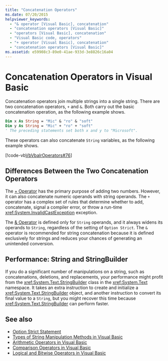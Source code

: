 ```yaml
---
title: "Concatenation Operators"
ms.date: 07/20/2015
helpviewer_keywords:
  - "& operator [Visual Basic], concatenation"
  - "concatenation operators [Visual Basic]"
  - "operators [Visual Basic], concatenation"
  - "Visual Basic code, operators"
  - "+ operator [Visual Basic], concatenation"
  - "concatenation operators [Visual Basic]"
ms.assetid: e59908c3-89e0-41ae-933d-3e8826c16a04
---
```

# Concatenation Operators in Visual Basic

Concatenation operators join multiple strings into a single string. There are two concatenation operators, `+` and `&`. Both carry out the basic concatenation operation, as the following example shows.

```vb
Dim x As String = "Mic" & "ro" & "soft"
Dim y As String = "Mic" + "ro" + "soft"
' The preceding statements set both x and y to "Microsoft".
```

These operators can also concatenate `String` variables, as the following example shows.

[!code-vb[VbVbalrOperators#76](~/samples/snippets/visualbasic/VS_Snippets_VBCSharp/VbVbalrOperators/VB/Class1.vb#76)]

## Differences Between the Two Concatenation Operators

The [+ Operator](../../../../visual-basic/language-reference/operators/addition-operator.md) has the primary purpose of adding two numbers. However, it can also concatenate numeric operands with string operands. The `+` operator has a complex set of rules that determine whether to add, concatenate, signal a compiler error, or throw a run-time <xref:System.InvalidCastException> exception.

The [& Operator](../../../../visual-basic/language-reference/operators/concatenation-operator.md) is defined only for `String` operands, and it always widens its operands to `String`, regardless of the setting of `Option Strict`. The `&` operator is recommended for string concatenation because it is defined exclusively for strings and reduces your chances of generating an unintended conversion.

## Performance: String and StringBuilder

If you do a significant number of manipulations on a string, such as concatenations, deletions, and replacements, your performance might profit from the <xref:System.Text.StringBuilder> class in the <xref:System.Text> namespace. It takes an extra instruction to create and initialize a <xref:System.Text.StringBuilder> object, and another instruction to convert its final value to a `String`, but you might recover this time because <xref:System.Text.StringBuilder> can perform faster.

## See also

- [Option Strict Statement](../../../../visual-basic/language-reference/statements/option-strict-statement.md)
- [Types of String Manipulation Methods in Visual Basic](../../../../visual-basic/programming-guide/language-features/strings/types-of-string-manipulation-methods.md)
- [Arithmetic Operators in Visual Basic](../../../../visual-basic/programming-guide/language-features/operators-and-expressions/arithmetic-operators.md)
- [Comparison Operators in Visual Basic](../../../../visual-basic/programming-guide/language-features/operators-and-expressions/comparison-operators.md)
- [Logical and Bitwise Operators in Visual Basic](../../../../visual-basic/programming-guide/language-features/operators-and-expressions/logical-and-bitwise-operators.md)
